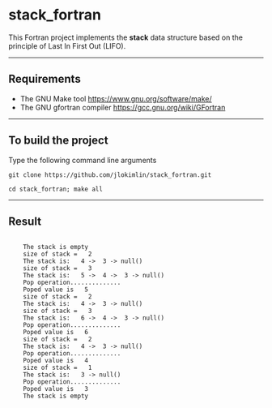 # **stack\_fortran**

This Fortran project implements the **stack** data structure based on the principle of Last In First Out (LIFO).

-----------------------------------------------------------------------------

## Requirements
* The GNU Make tool https://www.gnu.org/software/make/
* The GNU gfortran compiler https://gcc.gnu.org/wiki/GFortran

-----------------------------------------------------------------------------

## To build the project

Type the following command line arguments
```
git clone https://github.com/jlokimlin/stack_fortran.git

cd stack_fortran; make all
```

-----------------------------------------------------------------------------

## Result

```

	The stack is empty
	size of stack =   2
	The stack is:   4 ->  3 -> null()
	size of stack =   3
	The stack is:   5 ->  4 ->  3 -> null()
	Pop operation..............
	Poped value is   5
	size of stack =   2
	The stack is:   4 ->  3 -> null()
	size of stack =   3
	The stack is:   6 ->  4 ->  3 -> null()
	Pop operation..............
	Poped value is   6
	size of stack =   2
	The stack is:   4 ->  3 -> null()
	Pop operation..............
	Poped value is   4
	size of stack =   1
	The stack is:   3 -> null()
	Pop operation..............
	Poped value is   3
	The stack is empty


```